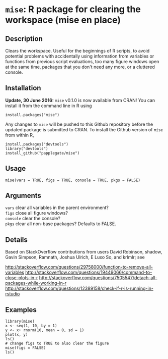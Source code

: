 # `mise`: R package for clearing the workspace (mise en place)

## Description

Clears the workspace. Useful for the beginnings of R scripts, to avoid potential problems with accidentally using information from variables or functions from previous script evaluations, too many figure windows open at the same time, packages that you don't need any more, or a cluttered console.

## Installation

**Update, 30 June 2016:** `mise` v0.1.0 is now available from CRAN!  You can install it from the command line in R using 

```
install.packages("mise")
```

Any changes to `mise` will be pushed to this Github repository before the updated package is submitted to CRAN.  To install the Github version of `mise` from within R, 

```
install.packages("devtools")
library("devtools")
install_github("papplegate/mise")
```

## Usage

`mise(vars = TRUE, figs = TRUE, console = TRUE, pkgs = FALSE)`

## Arguments

`vars`	clear all variables in the parent environment?  
`figs`	close all figure windows?  
`console`	clear the console?  
`pkgs`	clear all non-base packages?  Defaults to FALSE.  

## Details

Based on StackOverflow contributions from users David Robinson, shadow, Gavin Simpson, Ramnath, Joshua Ulrich, E Luxo So, and krlmlr; see  

http://stackoverflow.com/questions/29758000/function-to-remove-all-variables   http://stackoverflow.com/questions/19449066/command-to-close-plots-in-r   http://stackoverflow.com/questions/7505547/detach-all-packages-while-working-in-r   http://stackoverflow.com/questions/12389158/check-if-r-is-running-in-rstudio  

## Examples

```
library(mise)
x <- seq(1, 10, by = 1)
y <- x+ rnorm(10, mean = 0, sd = 1)
plot(x, y)
ls()
# change figs to TRUE to also clear the figure
mise(figs = FALSE)
ls()
```
